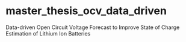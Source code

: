 # master_thesis_ocv_data_driven
Data-driven Open Circuit Voltage Forecast to Improve State of Charge Estimation of Lithium Ion Batteries

